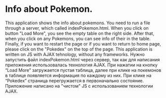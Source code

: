 # Info about Pokemon.
This application shows the info about pokemons.
You need to run a file through a server, which called indexPokemon.html. When you click on button "Load More", you see the empty table on the right side. After that, when you click on any Pokemons, you can see info of their in the table. Finally, if you want to restart the page or if you want to return to home page, please click on the "Pokedex" on the top of the page.
This application is written on JS with AJAX tehnology, without any frameworks.
Нужно запустить файл indexPokemon.html через сервер, так как для написания приложения использовалась технология AJAX.
При нажатии на кнопку “Load More” загружается пустая таблица, далее при клике на покемонов в таблице появляется информация по каждому из них. При клике на “Pokedex” страница перегружается в первоначально состояние. 
Приложение написано на "чистом" JS с использованием  технологии AJAX.
